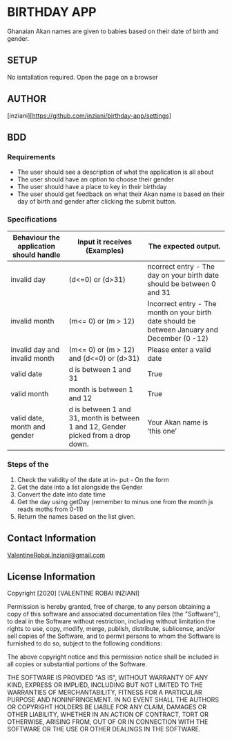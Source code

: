 # BIRTHDAY APP
Ghanaian Akan names are given to babies based on their date of birth and gender. 

## SETUP
No isntallation required. Open the page on a browser

## AUTHOR 
[inziani][https://github.com/inziani/birthday-app/settings]

## BDD
### Requirements

- The user should see a description of what the application is all about
- The user should have an option to choose their gender
- The user should have a place to key in their birthday
- The user should get feedback on what their Akan name is based on their day of birth and gender after clicking the submit button.

### Specifications

|Behaviour the application should handle|Input it receives (Examples)|The expected output.|
|---------------------------------------|----------------------------|--------------------|
|invalid  day|(d<=0) or (d>31)|ncorrect entry - The day on your birth date should be between 0 and 31|
|invalid month |(m<= 0) or (m > 12)|Incorrect entry - The month on your birth date should be between January and December  (0 -12)|
|invalid day and invalid month|(m<= 0) or (m > 12) and (d<=0) or (d>31)|Please enter a valid date|
|valid date |d is between 1 and 31|True|
|valid month |month is between 1 and 12|True|
|valid date, month and gender|d is between 1 and 31,  month is between 1 and 12, Gender picked from a drop down.|Your Akan name is ‘this one’|

### Steps of the 

1. Check the validity of the date at in- put - On the form
2. Get the date into a list alongside the Gender
3. Convert the date into date time
4. Get the day using getDay (remember to minus one from the month js reads moths from 0-11)
5. Return the names based on the list given.

## Contact Information
ValentineRobai.Inziani@gmail.com

## License Information 

Copyright [2020] [VALENTINE ROBAI INZIANI]

Permission is hereby granted, free of charge, to any person obtaining a copy of this software and associated documentation files (the "Software"), to deal in the Software without restriction, including without limitation the rights to use, copy, modify, merge, publish, distribute, sublicense, and/or sell copies of the Software, and to permit persons to whom the Software is furnished to do so, subject to the following conditions:

The above copyright notice and this permission notice shall be included in all copies or substantial portions of the Software.

THE SOFTWARE IS PROVIDED "AS IS", WITHOUT WARRANTY OF ANY KIND, EXPRESS OR IMPLIED, INCLUDING BUT NOT LIMITED TO THE WARRANTIES OF MERCHANTABILITY, FITNESS FOR A PARTICULAR PURPOSE AND NONINFRINGEMENT. IN NO EVENT SHALL THE AUTHORS OR COPYRIGHT HOLDERS BE LIABLE FOR ANY CLAIM, DAMAGES OR OTHER LIABILITY, WHETHER IN AN ACTION OF CONTRACT, TORT OR OTHERWISE, ARISING FROM, OUT OF OR IN CONNECTION WITH THE SOFTWARE OR THE USE OR OTHER DEALINGS IN THE SOFTWARE.